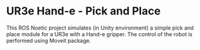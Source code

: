 # UR3e Hand-e - Pick and Place

This ROS Noetic project simulates (in Unity environment) a simple pick and place module for a UR3e with a Hand-e gripper. The control of the robot is performed using Moveit package.

